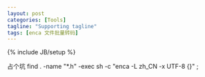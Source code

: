```yaml
---
layout: post
categories: [Tools]
tagline: "Supporting tagline"
tags: [enca 文件批量转码]
---
```

{% include JB/setup %}

占个坑 find . -name "*.h" -exec sh -c "enca -L zh_CN -x UTF-8 {}" \;
